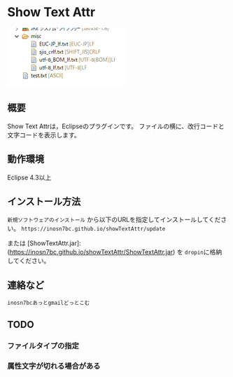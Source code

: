 
# Show Text Attr

![スクショ](https://raw.githubusercontent.com/inosn7bc/showTextAttr/master/docs/showTextAttr_image02.png)

## 概要

Show Text Attrは，Eclipseのプラグインです。
ファイルの横に、改行コードと文字コードを表示します。

## 動作環境
Eclipse 4.3以上

## インストール方法
`新規ソフトウェアのインストール` から以下のURLを指定してインストールしてください。
`https://inosn7bc.github.io/showTextAttr/update`

または [ShowTextAttr.jar]: (https://inosn7bc.github.io/showTextAttr/ShowTextAttr.jar) を
`dropin`に格納してください。

## 連絡など
`inosn7bcあっとgmailどっとこむ`

## TODO

### ファイルタイプの指定
### 属性文字が切れる場合がある
